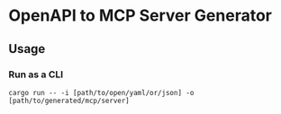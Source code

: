 # OpenAPI to MCP Server Generator

## Usage

### Run as a CLI

```shell
cargo run -- -i [path/to/open/yaml/or/json] -o [path/to/generated/mcp/server]
```
